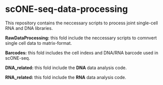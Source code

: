 # scONE-seq-data-processing
This repository contains the neccessary scripts to process joint single-cell RNA and DNA libraries.

**RawDataProcessing:** this fold include the neccessary scripts to comnvert single cell data to matrix-format.

**Barcodes:** this fold includes the cell indexs and DNA/RNA barcode used in scONE-seq.

**DNA_related:** this fold include the **DNA** data analysis code.

**RNA_related:** this fold include the **RNA** data analysis code.
